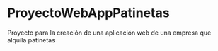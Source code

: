 # ProyectoWebAppPatinetas
Proyecto para la creación de una aplicación web de una empresa que alquila patinetas
